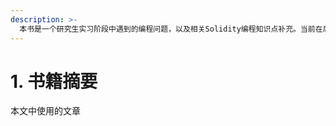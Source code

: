 ```yaml
---
description: >-
  本书是一个研究生实习阶段中遇到的编程问题，以及相关Solidity编程知识点补充。当前在后面的开发成长过程中将会对其进行补充。本书，本作者的成长秉承奋斗不息，学习不止的目的，将会在书籍中贡献相应的使用编程技巧，也非常欢迎各位大佬的指点。联系方式：yuanshanhshan33521@gmail.com
---
```


# 1. 书籍摘要

本文中使用的文章

